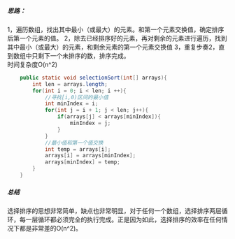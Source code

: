 ##### 思路：
1，遍历数组，找出其中最小（或最大）的元素。和第一个元素交换值，确定排序后第一个元素的值。
2，除去已经排序好的元素，再对剩余的元素进行遍历，找到其中最小（或最大）的元素，和剩余元素的第一个元素交换值
3，重复步奏2，直到数组中只剩下一个未排序的数，排序完成。
<br>
时间复杂度O(n^2)
<br>
```Java
	public static void selectionSort(int[] arrays){
		int len = arrays.length;
		for(int i = 0; i < len; i ++){
			//寻找[i,0)区间的最小值
			int minIndex = i;
			for(int j = i + 1; j < len; j++){
				if(arrays[j] < arrays[minIndex]){
					minIndex = j;
				}
			}
			//最小值和第一个值交换
			int temp = arrays[i];
			arrays[i] = arrays[minIndex];
			arrays[minIndex] = temp;
		}
	}
```

##### 总结
选择排序的思想非常简单，缺点也非常明显，对于任何一个数组，选择排序两层循环，每一层循环都必须完全的执行完成。正是因为如此，选择排序的效率在任何情况下都是非常差的O(n^2)。
